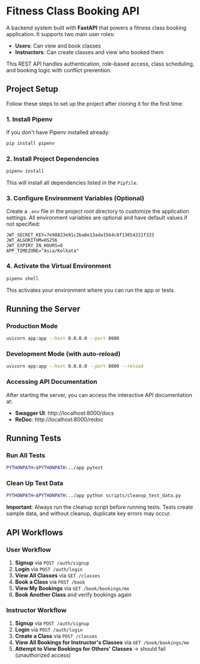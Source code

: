 # Fitness Class Booking API

A backend system built with **FastAPI** that powers a fitness class booking application. It supports two main user roles:

- **Users**: Can view and book classes
- **Instructors**: Can create classes and view who booked them

This REST API handles authentication, role-based access, class scheduling, and booking logic with conflict prevention.

## Project Setup

Follow these steps to set up the project after cloning it for the first time:

### 1. Install Pipenv

If you don't have Pipenv installed already:

```bash
pip install pipenv
```

### 2. Install Project Dependencies

```bash
pipenv install
```

This will install all dependencies listed in the `Pipfile`.

### 3. Configure Environment Variables (Optional)

Create a `.env` file in the project root directory to customize the application settings. All environment variables are optional and have default values if not specified:

```env
JWT_SECRET_KEY=7e98823e91c2ba8e13ada1564c8f13654221f323
JWT_ALGORITHM=HS256
JWT_EXPIRY_IN_HOURS=6
APP_TIMEZONE="Asia/Kolkata"
```

### 4. Activate the Virtual Environment

```bash
pipenv shell
```

This activates your environment where you can run the app or tests.

## Running the Server

### Production Mode

```bash
uvicorn app:app --host 0.0.0.0 --port 8000
```

### Development Mode (with auto-reload)

```bash
uvicorn app:app --host 0.0.0.0 --port 8000 --reload
```

### Accessing API Documentation

After starting the server, you can access the interactive API documentation at:

- **Swagger UI**: http://localhost:8000/docs
- **ReDoc**: http://localhost:8000/redoc

## Running Tests

### Run All Tests

```bash
PYTHONPATH=$PYTHONPATH:../app pytest
```

### Clean Up Test Data

```bash
PYTHONPATH=$PYTHONPATH:../app python scripts/cleanup_test_data.py
```

**Important**: Always run the cleanup script before running tests. Tests create sample data, and without cleanup, duplicate key errors may occur.

## API Workflows

### User Workflow

1. **Signup** via `POST /auth/signup`
2. **Login** via `POST /auth/login`
3. **View All Classes** via `GET /classes`
4. **Book a Class** via `POST /book`
5. **View My Bookings** via `GET /book/bookings/me`
6. **Book Another Class** and verify bookings again

### Instructor Workflow

1. **Signup** via `POST /auth/signup`
2. **Login** via `POST /auth/login`
3. **Create a Class** via `POST /classes`
4. **View All Bookings for Instructor's Classes** via `GET /book/bookings/me`
5. **Attempt to View Bookings for Others' Classes** → should fail (unauthorized access)
